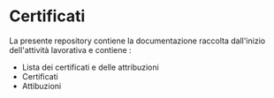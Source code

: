 # Certificati

La presente repository contiene la documentazione raccolta dall'inizio dell'attività lavorativa e contiene :

- Lista dei certificati e delle attribuzioni
- Certificati
- Attibuzioni
